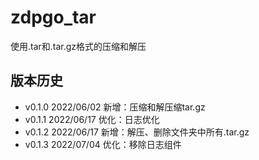 # zdpgo_tar

使用.tar和.tar.gz格式的压缩和解压

## 版本历史

- v0.1.0 2022/06/02 新增：压缩和解压缩tar.gz
- v0.1.1 2022/06/17 优化：日志优化
- v0.1.2 2022/06/17 新增：解压、删除文件夹中所有.tar.gz
- v0.1.3 2022/07/04 优化：移除日志组件 

